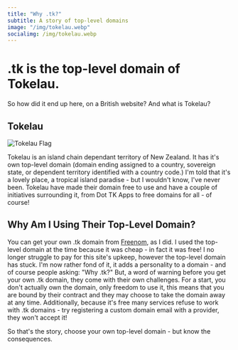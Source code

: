 ```yaml
---
title: "Why .tk?"
subtitle: A story of top-level domains
image: "/img/tokelau.webp"
socialimg: /img/tokelau.webp
---
```


# .tk is the top-level domain of Tokelau.

So how did it end up here, on a British website? And what is Tokelau?

## Tokelau

![Tokelau Flag](https://upload.wikimedia.org/wikipedia/commons/thumb/8/8e/Flag_of_Tokelau.svg/640px-Flag_of_Tokelau.svg.png)

Tokelau is an island chain dependant territory of New Zealand. It has it's own top-level domain (domain ending assigned to a country, sovereign state, or dependent territory identified with a country code.) I'm told that it's a lovely place, a tropical island paradise - but I wouldn't know, I've never been. Tokelau have made their domain free to use and have a couple of initiatives surrounding it, from Dot TK Apps to free domains for all - of course!

## Why Am I Using Their Top-Level Domain?

You can get your own .tk domain from [Freenom](https://freenom.com), as I did. I used the top-level domain at the time because it was cheap - in fact it was free! I no longer struggle to pay for this site's upkeep, however the top-level domain has stuck. I'm now rather fond of it, it adds a personality to a domain - and of course people asking: "Why .tk?" But, a word of warning before you get your own .tk domain, they come with their own challenges. For a start, you don't actually own the domain, only freedom to use it, this means that you are bound by their contract and they may choose to take the domain away at any time. Additionally, because it's free many services refuse to work with .tk domains - try registering a custom domain email with a provider, they won't accept it!

So that's the story, choose your own top-level domain - but know the consequences.

